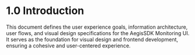 # **1.0 Introduction**

This document defines the user experience goals, information architecture, user flows, and visual design specifications for the AegisSDK Monitoring UI. It serves as the foundation for visual design and frontend development, ensuring a cohesive and user-centered experience.

